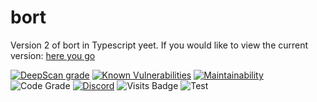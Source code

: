 # bort
Version 2 of bort in Typescript yeet. If you would like to view the current version: [here you go](https://github.com/MatievisTheKat/bort/tree/master)

[![DeepScan grade](https://deepscan.io/api/teams/10306/projects/13030/branches/212991/badge/grade.svg)](https://deepscan.io/dashboard#view=project&tid=10306&pid=13030&bid=212991)
[![Known Vulnerabilities](https://snyk.io/test/github/MatievisTheKat/bort/badge.svg?targetFile=package.json)](https://snyk.io/test/github/MatievisTheKat/bort?targetFile=package.json)
[![Maintainability](https://api.codeclimate.com/v1/badges/ee41309468df0c25cec4/maintainability)](https://codeclimate.com/github/MatievisTheKat/bort/maintainability)
![Code Grade](https://www.code-inspector.com/project/12775/status/svg)
[![Discord](https://img.shields.io/discord/673605613456195584)](https://discord.gg/t65hRpd)
![Visits Badge](https://badges.pufler.dev/visits/MatievisTheKat/bort)
![Test](https://github.com/MatievisTheKat/bort/workflows/test/badge.svg?branch=v2)
